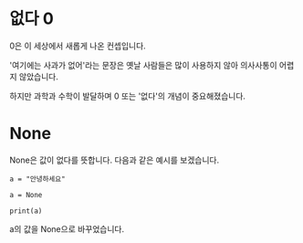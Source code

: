 # 없다 0
0은 이 세상에서 새롭게 나온 컨셉입니다.

'여기에는 사과가 없어'라는 문장은 옛날 사람들은 많이 사용하지 않아 의사사통이 어렵지 않았습니다.

하지만 과학과 수학이 발달하며 0 또는 '없다'의 개념이 중요해졌습니다.

# None
None은 값이 없다를 뜻합니다. 다음과 같은 예시를 보겠습니다.

```
a = "안녕하세요"

a = None

print(a)
```

a의 값을 None으로 바꾸었습니다.

